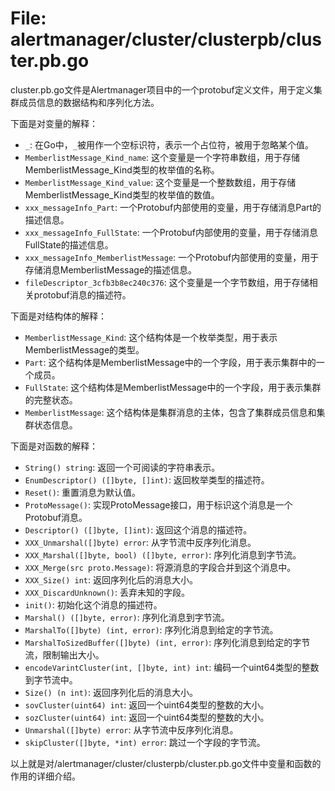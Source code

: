 # File: alertmanager/cluster/clusterpb/cluster.pb.go

cluster.pb.go文件是Alertmanager项目中的一个protobuf定义文件，用于定义集群成员信息的数据结构和序列化方法。

下面是对变量的解释：

- `_`: 在Go中，`_`被用作一个空标识符，表示一个占位符，被用于忽略某个值。
- `MemberlistMessage_Kind_name`: 这个变量是一个字符串数组，用于存储MemberlistMessage_Kind类型的枚举值的名称。
- `MemberlistMessage_Kind_value`: 这个变量是一个整数数组，用于存储MemberlistMessage_Kind类型的枚举值的数值。
- `xxx_messageInfo_Part`: 一个Protobuf内部使用的变量，用于存储消息Part的描述信息。
- `xxx_messageInfo_FullState`: 一个Protobuf内部使用的变量，用于存储消息FullState的描述信息。
- `xxx_messageInfo_MemberlistMessage`: 一个Protobuf内部使用的变量，用于存储消息MemberlistMessage的描述信息。
- `fileDescriptor_3cfb3b8ec240c376`: 这个变量是一个字节数组，用于存储相关protobuf消息的描述符。

下面是对结构体的解释：

- `MemberlistMessage_Kind`: 这个结构体是一个枚举类型，用于表示MemberlistMessage的类型。
- `Part`: 这个结构体是MemberlistMessage中的一个字段，用于表示集群中的一个成员。
- `FullState`: 这个结构体是MemberlistMessage中的一个字段，用于表示集群的完整状态。
- `MemberlistMessage`: 这个结构体是集群消息的主体，包含了集群成员信息和集群状态信息。

下面是对函数的解释：

- `String() string`: 返回一个可阅读的字符串表示。
- `EnumDescriptor() ([]byte, []int)`: 返回枚举类型的描述符。
- `Reset()`: 重置消息为默认值。
- `ProtoMessage()`: 实现ProtoMessage接口，用于标识这个消息是一个Protobuf消息。
- `Descriptor() ([]byte, []int)`: 返回这个消息的描述符。
- `XXX_Unmarshal([]byte) error`: 从字节流中反序列化消息。
- `XXX_Marshal([]byte, bool) ([]byte, error)`: 序列化消息到字节流。
- `XXX_Merge(src proto.Message)`: 将源消息的字段合并到这个消息中。
- `XXX_Size() int`: 返回序列化后的消息大小。
- `XXX_DiscardUnknown()`: 丢弃未知的字段。
- `init()`: 初始化这个消息的描述符。
- `Marshal() ([]byte, error)`: 序列化消息到字节流。
- `MarshalTo([]byte) (int, error)`: 序列化消息到给定的字节流。
- `MarshalToSizedBuffer([]byte) (int, error)`: 序列化消息到给定的字节流，限制输出大小。
- `encodeVarintCluster(int, []byte, int) int`: 编码一个uint64类型的整数到字节流中。
- `Size() (n int)`: 返回序列化后的消息大小。
- `sovCluster(uint64) int`: 返回一个uint64类型的整数的大小。
- `sozCluster(uint64) int`: 返回一个uint64类型的整数的大小。
- `Unmarshal([]byte) error`: 从字节流中反序列化消息。
- `skipCluster([]byte, *int) error`: 跳过一个字段的字节流。

以上就是对/alertmanager/cluster/clusterpb/cluster.pb.go文件中变量和函数的作用的详细介绍。

